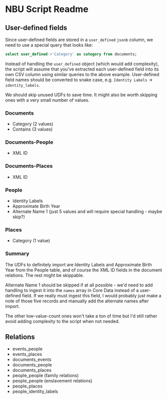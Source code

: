 # NBU Script Readme

## User-defined fields

Since user-defined fields are stored in a `user_defined` `jsonb` column, we need to use a special query that looks like:

```sql
select user_defined->'Category' as category from documents;
```

Instead of handling the `user_defined` object (which would add complexity), the script will assume that you've extracted each user-defined field into its own CSV column using similar queries to the above example. User-defined field names should be converted to snake case, e.g. `Identity Labels` -> `identity_labels`.

We should skip unused UDFs to save time. It might also be worth skipping ones with a very small number of values.

### Documents

* Category (2 values)
* Contains (3 values)

### Documents-People

* XML ID

### Documents-Places

* XML ID

### People

* Identity Labels
* Approximate Birth Year
* Alternate Name 1 (just 5 values and will require special handling - maybe skip?)

### Places

* Category (1 value)

### Summary

The UDFs to definitely import are Identity Labels and Approximate Birth Year from the People table, and of course the XML ID fields in the document relations. The rest might be skippable.

Alternate Name 1 should be skipped if at all possible - we'd need to add handling to ingest it into the `names` array in Core Data instead of a user-defined field. If we really must ingest this field, I would probably just make a note of those five records and manually add the alternate names after import.

The other low-value-count ones won't take a ton of time but I'd still rather avoid adding complexity to the script when not needed.

## Relations

* events_people
* events_places
* documents_events
* documents_people
* documents_places
* people_people (family relations)
* people_people (enslavement relations)
* people_places
* people_identity_labels
